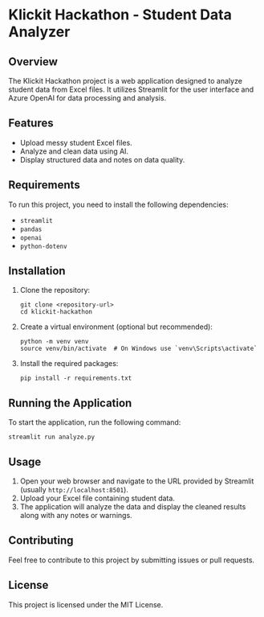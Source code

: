 # Klickit Hackathon - Student Data Analyzer

## Overview

The Klickit Hackathon project is a web application designed to analyze student data from Excel files. It utilizes Streamlit for the user interface and Azure OpenAI for data processing and analysis.

## Features

- Upload messy student Excel files.
- Analyze and clean data using AI.
- Display structured data and notes on data quality.

## Requirements

To run this project, you need to install the following dependencies:

- `streamlit`
- `pandas`
- `openai`
- `python-dotenv`

## Installation

1. Clone the repository:

   ```
   git clone <repository-url>
   cd klickit-hackathon
   ```

2. Create a virtual environment (optional but recommended):

   ```
   python -m venv venv
   source venv/bin/activate  # On Windows use `venv\Scripts\activate`
   ```

3. Install the required packages:
   ```
   pip install -r requirements.txt
   ```

## Running the Application

To start the application, run the following command:

```
streamlit run analyze.py
```

## Usage

1. Open your web browser and navigate to the URL provided by Streamlit (usually `http://localhost:8501`).
2. Upload your Excel file containing student data.
3. The application will analyze the data and display the cleaned results along with any notes or warnings.

## Contributing

Feel free to contribute to this project by submitting issues or pull requests.

## License

This project is licensed under the MIT License.
